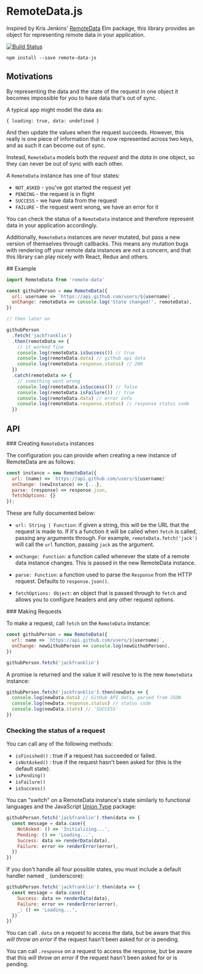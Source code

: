 # RemoteData.js

Inspired by Kris Jenkins' [RemoteData](http://package.elm-lang.org/packages/krisajenkins/elm-exts/25.1.0/Exts-RemoteData) Elm package, this library provides an object for representing remote data in your application.

[![Build Status](https://travis-ci.org/jackfranklin/remote-data-js.svg?branch=master)](https://travis-ci.org/jackfranklin/remote-data-js)

```
npm install --save remote-data-js
```

## Motivations

By representing the data and the state of the request in one object it becomes impossible for you to have data that's out of sync.

A typical app might model the data as:

```
{ loading: true, data: undefined }
```

And then update the values when the request succeeds. However, this really is one piece of information that is now represented across two keys, and as such it can become out of sync.

Instead, `RemoteData` models both the _request_ and the _data_ in one object, so they can never be out of sync with each other.

A `RemoteData` instance has one of four states:

* `NOT_ASKED` - you've got started the request yet
* `PENDING` - the request is in flight
* `SUCCESS` - we have data from the request
* `FAILURE` - the request went wrong, we have an error for it

You can check the status of a `RemoteData` instance and therefore represent data in your application accordingly.

Additionally, `RemoteData` instances are _never_ mutated, but pass a new version of themselves through callbacks. This means any mutation bugs with rendering off your remote data instances are not a concern, and that this library can play nicely with React, Redux and others.

## Example

```js
import RemoteData from 'remote-data'

const githubPerson = new RemoteData({
  url: username => `https://api.github.com/users/${username}`,
  onChange: remoteData => console.log('State changed!', remoteData),
})

// then later on

githubPerson
  .fetch('jackfranklin')
  .then(remoteData => {
    // it worked fine
    console.log(remoteData.isSuccess()) // true
    console.log(remoteData.data) // github api data
    console.log(remoteData.response.status) // 200
  })
  .catch(remoteData => {
    // something went wrong
    console.log(remoteData.isSuccess()) // false
    console.log(remoteData.isFailure()) // true
    console.log(remoteData.data) // error info
    console.log(remoteData.response.status) // response status code
  })
```

## API

### Creating `RemoteData` instances

The configuration you can provide when creating a new instance of RemoteData are as follows:

```js
const instance = new RemoteData({
  url: (name) => `https://api.github.com/users/${username}`
  onChange: (newInstance) => {...},
  parse: (response) => response.json,
  fetchOptions: {}
});
```

These are fully documented below:

* `url: String | Function`: if given a string, this will be the URL that the request is made to. If it's a function it will be called when `fetch` is called, passing any arguments through. For example, `remoteData.fetch('jack')` will call the `url` function, passing `jack` as the argument.

* `onChange: Function`: a function called whenever the state of a remote data instance changes. This is passed in the new RemoteData instance.

* `parse: Function`: a function used to parse the `Response` from the HTTP request. Defaults to `response.json()`.

* `fetchOptions: Object`: an object that is passed through to `fetch` and allows you to configure headers and any other request options.

### Making Requests

To make a request, call `fetch` on the `RemoteData` instance:

```js
const githubPerson = new RemoteData({
  url: name => `https://api.github.com/users/${username}`,
  onChange: newGithubPerson => console.log(newGithubPerson),
})

githubPerson.fetch('jackfranklin')
```

A promise is returned and the value it will resolve to is the new `RemoteData` instance:

```js
githubPerson.fetch('jackfranklin').then(newData => {
  console.log(newData.data) // GitHub API data, parsed from JSON
  console.log(newData.response.status) // status code
  console.log(newData.state) // 'SUCCESS'
})
```

### Checking the status of a request

You can call any of the following methods:

* `isFinished()` : true if a request has succeeded or failed.
* `isNotAsked()` : true if the request hasn't been asked for (this is the default state).
* `isPending()`
* `isFailure()`
* `isSuccess()`

You can "switch" on a RemoteData instance's state similarly to functional languages and the JavaScript [Union Type](https://www.npmjs.com/package/union-type) package:

```js
githubPerson.fetch('jackfranklin').then(data => {
  const message = data.case({
    NotAsked: () => 'Initializing...',
    Pending: () => 'Loading...',
    Success: data => renderData(data),
    Failure: error => renderError(error),
  })
})
```

If you don't handle all four possible states, you must include a default handler named `_`
(underscore):

```js
githubPerson.fetch('jackfranklin').then(data => {
  const message = data.case({
    Success: data => renderData(data),
    Failure: error => renderError(error),
    _: () => 'Loading...',
  })
})
```

You can call `.data` on a request to access the data, but be aware that this _will throw an error_ if the request hasn't been asked for or is pending.

You can call `.response` on a request to access the response, but be aware that this _will throw an error_ if the request hasn't been asked for or is pending.
